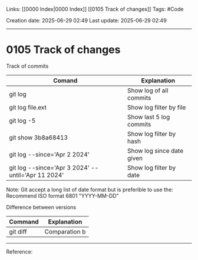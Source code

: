 Links: [[0000 Index|0000 Index]] [[0105 Track of changes]]
Tags: #Code 

Creation date: 2025-06-29 02:49
Last update: 2025-06-29 02:49

---
# 0105 Track of changes

Track of commits

| Comand                                             | Explanation               |
| -------------------------------------------------- | ------------------------- |
| git log                                            | Show log of all commits   |
| git log file.ext                                   | Show log filter by file   |
| git log -5                                         | Show last 5 log commits   |
| git show 3b8a68413                                 | Show log filter by hash   |
| git log --since='Apr 2 2024'                       | Show log since date given |
| git log --since='Apr 3 2024' --until='Apr 11 2024' | Show log filter by date   |
Note: Git accept a long list of date format but is preferible to use the:
Recommend ISO format 6801 "YYYY-MM-DD"

Difference between versions

| Command  | Explanation   |
| -------- | ------------- |
| git diff | Comparation b |


---
Reference: